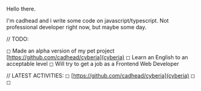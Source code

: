 Hello there.

I'm cadhead and i write some code on javascript/typescript. Not professional developer right now, but maybe some day.

// TODO:

 ◻ Made an alpha version of my pet project [https://github.com/cadhead/cyberia](cyberia)
 ◻ Learn an English to an acceptable level
 ◻ Will try to get a job as a Frontend Web Developer
 
// LATEST ACTIVITIES:
 ◻ [https://github.com/cadhead/cyberia](cyberia)
 ◻
 ◻

